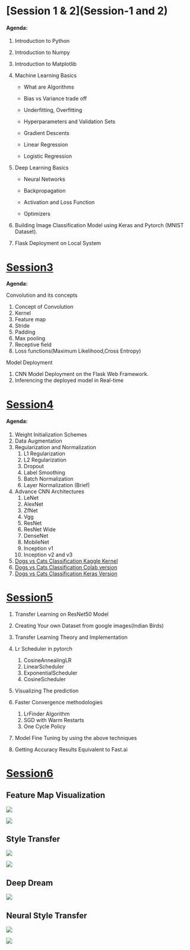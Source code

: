# [Session 1 & 2](Session-1 and 2)

#### Agenda:

1. Introduction to Python
2. Introduction to Numpy
3. Introduction to Matplotlib
4. Machine Learning Basics

      * What are Algorithms

      * Bias vs Variance trade off

      * Underfitting, Overfitting

      * Hyperparameters and Validation Sets

      * Gradient Descents

      * Linear Regression

      * Logistic Regression
5. Deep Learning Basics 

      * Neural Networks

      * Backpropagation

      * Activation and Loss Function

      * Optimizers
6. Building Image Classification Model using Keras and Pytorch (MNIST Dataset).
7. Flask Deployment on Local System



# [Session3](Session3)

**Agenda:**

Convolution and its concepts

1. Concept of Convolution
2. Kernel
3. Feature map
4. Stride
5. Padding
6. Max pooling
7. Receptive field
8. Loss functions(Maximum Likelihood,Cross Entropy)

Model Deployment 

1. CNN Model Deployment on the Flask Web Framework.
2. Inferencing the deployed model in Real-time



# [Session4](Session4)

#### Agenda:
1. Weight Initialization Schemes
2. Data Augmentation
3. Regularization and Normalization
   1. L1 Regularization
   2. L2 Regularization
   3. Dropout
   4. Label Smoothing
   5. Batch Normalization
   6. Layer Normalization (Brief)
4. Advance CNN Architectures
   1. LeNet
   2. AlexNet
   3. ZfNet
   4. Vgg
   5. ResNet
   6. ResNet Wide
   7. DenseNet 
   8. MobileNet
   9. Inception v1
   10. Inception v2 and v3
5. [Dogs vs Cats Classification Kaggle Kernel](Session4/Pytorch_cat_vs_dog.ipynb)
6. [Dogs vs Cats Classification Colab version](Session4/Pytorch_Dog_vs_Cat_colab.ipynb)
7. [Dogs vs Cats Classification Keras Version](Session4/Kaggle_Cat_vs_Dogs_vgg19.ipynb)

# [Session5](Session5)

1. Transfer Learning on ResNet50 Model
2. Creating Your own Dataset from google images(Indian Birds)
3. Transfer Learning Theory and Implementation
4. Lr Scheduler in pytorch
   1. CosineAnnealingLR
   2. LinearScheduler
   3. ExponentialScheduler
   4. CosineScheduler

5. Visualizing The prediction
6. Faster Convergence methodologies
   1. LrFinder Algorithm
   2. SGD with Warm Restarts
   3. One Cycle Policy

7. Model Fine Tuning by using the above techniques
8. Getting Accuracy Results Equivalent to Fast.ai



# [Session6](Session6)

## Feature Map Visualization

![](Session6/featuremap1.png)

![](Session6/featuremap2.png)

## Style Transfer

![](Session6/style.png)

![](Session6/outputimage/finalResult.jpg)

## Deep Dream

![](Session6/outputimage/deepDream.png)

## Neural Style Transfer

![](Session6/audio.png)

![](Session6/audioOutput.png)



